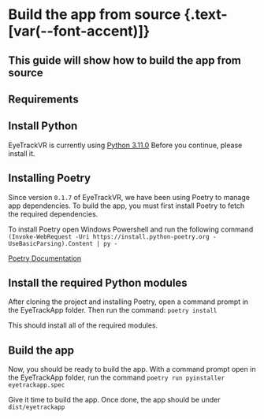 <script setup>
import Alerts from '../../vue/alerts/Alerts.vue'
import CheckList from '../../vue/CheckBoxList.vue'
import ImageCard from '../../vue/images/ImageComponent.vue'
import { image_settings } from '../../static/image_settings'
import { alerts } from '../../static/alerts'
import { Requirements } from '../../static/app_build_requirements'
</script>

# Build the app from source {.text-[var(--font-accent)]}

## This guide will show how to build the app from source

<Alerts :options="alerts.build_software_one">
    <template v-slot:content>
        <p>
           This is NOT a required step, you do not need to build the app from source.
        </p>
    </template>
</Alerts>

## Requirements

<CheckList :options="{...Requirements}"/>

## Install Python

EyeTrackVR is currently using [Python 3.11.0](https://www.python.org/downloads/release/python-3110/) Before you continue, please install it.

## Installing Poetry

Since version `0.1.7` of EyeTrackVR, we have been using Poetry to manage app dependencies. To build the app, you must first install Poetry to fetch the required dependencies.

To install Poetry open Windows Powershell and run the following command `(Invoke-WebRequest -Uri https://install.python-poetry.org -UseBasicParsing).Content | py -`

[Poetry Documentation](https://python-poetry.org/docs/)

## Install the required Python modules

After cloning the project and installing Poetry, open a command prompt in the EyeTrackApp folder. Then run the command: `poetry install`

This should install all of the required modules.

## Build the app

Now, you should be ready to build the app.
With a command prompt open in the EyeTrackApp folder, run the command `poetry run pyinstaller eyetrackapp.spec`

Give it time to build the app. Once done, the app should be under `dist/eyetrackapp`
